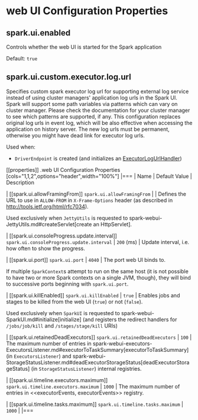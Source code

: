 # web UI Configuration Properties

## <span id="spark.ui.enabled"> spark.ui.enabled

Controls whether the web UI is started for the Spark application

Default: `true`

## <span id="CUSTOM_EXECUTOR_LOG_URL"><span id="spark.ui.custom.executor.log.url"> spark.ui.custom.executor.log.url

Specifies custom spark executor log url for supporting external log service instead of using cluster managers' application log urls in the Spark UI. Spark will support some path variables via patterns which can vary on cluster manager. Please check the documentation for your cluster manager to see which patterns are supported, if any. This configuration replaces original log urls in event log, which will be also effective when accessing the application on history server. The new log urls must be permanent, otherwise you might have dead link for executor log urls.

Used when:

* `DriverEndpoint` is created (and initializes an [ExecutorLogUrlHandler](../scheduler/DriverEndpoint.md#logUrlHandler))

[[properties]]
.web UI Configuration Properties
[cols="1,1,2",options="header",width="100%"]
|===
| Name
| Default Value
| Description

| [[spark.ui.allowFramingFrom]] `spark.ui.allowFramingFrom`
|
| Defines the URL to use in `ALLOW-FROM` in `X-Frame-Options` header (as described in http://tools.ietf.org/html/rfc7034).

Used exclusively when `JettyUtils` is requested to spark-webui-JettyUtils.md#createServlet[create an HttpServlet].

| [[spark.ui.consoleProgress.update.interval]] `spark.ui.consoleProgress.update.interval`
| `200` (ms)
| Update interval, i.e. how often to show the progress.

| [[spark.ui.port]] `spark.ui.port`
| `4040`
| The port web UI binds to.

If multiple ``SparkContext``s attempt to run on the same host (it is not possible to have two or more Spark contexts on a single JVM, though), they will bind to successive ports beginning with `spark.ui.port`.

| [[spark.ui.killEnabled]] `spark.ui.killEnabled`
| `true`
| Enables jobs and stages to be killed from the web UI (`true`) or not (`false`).

Used exclusively when `SparkUI` is requested to spark-webui-SparkUI.md#initialize[initialize] (and registers the redirect handlers for `/jobs/job/kill` and `/stages/stage/kill` URIs)

| [[spark.ui.retainedDeadExecutors]] `spark.ui.retainedDeadExecutors`
| `100`
| The maximum number of entries in spark-webui-executors-ExecutorsListener.md#executorToTaskSummary[executorToTaskSummary] (in `ExecutorsListener`) and spark-webui-StorageStatusListener.md#deadExecutorStorageStatus[deadExecutorStorageStatus] (in `StorageStatusListener`) internal registries.

| [[spark.ui.timeline.executors.maximum]] `spark.ui.timeline.executors.maximum`
| `1000`
| The maximum number of entries in <<executorEvents, executorEvents>> registry.

| [[spark.ui.timeline.tasks.maximum]] `spark.ui.timeline.tasks.maximum`
| `1000`
|
|===
